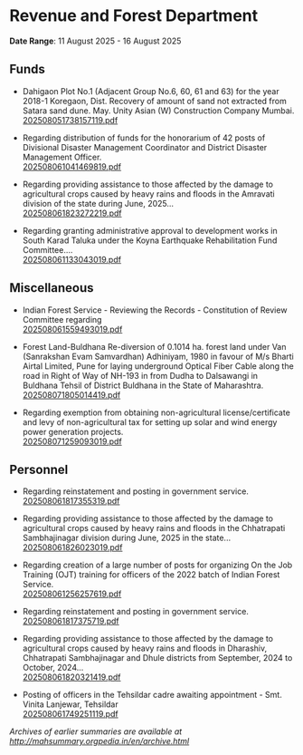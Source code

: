 # Revenue and Forest Department

**Date Range**: 11 August 2025 - 16 August 2025


## Funds
- Dahigaon Plot No.1 (Adjacent Group No.6, 60, 61 and 63) for the year 2018-1 Koregaon, Dist. Recovery of amount of sand not extracted from Satara sand dune. May. Unity Asian (W) Construction Company Mumbai.\
  [202508051738157119.pdf](https://gr.maharashtra.gov.in/Site/Upload/Government%20Resolutions/English/202508051738157119.pdf)

- Regarding distribution of funds for the honorarium of 42 posts of Divisional Disaster Management Coordinator and District Disaster Management Officer.\
  [202508061041469819.pdf](https://gr.maharashtra.gov.in/Site/Upload/Government%20Resolutions/English/202508061041469819.pdf)

- Regarding providing assistance to those affected by the damage to agricultural crops caused by heavy rains and floods in the Amravati division of the state during June, 2025...\
  [202508061823272219.pdf](https://gr.maharashtra.gov.in/Site/Upload/Government%20Resolutions/English/202508061823272219.pdf)

- Regarding granting administrative approval to development works in South Karad Taluka under the Koyna Earthquake Rehabilitation Fund Committee....\
  [202508061133043019.pdf](https://gr.maharashtra.gov.in/Site/Upload/Government%20Resolutions/English/202508061133043019.pdf)

## Miscellaneous
- Indian Forest Service - Reviewing the Records - Constitution of Review Committee regarding\
  [202508061559493019.pdf](https://gr.maharashtra.gov.in/Site/Upload/Government%20Resolutions/English/202508061559493019.pdf)

- Forest Land-Buldhana Re-diversion of 0.1014 ha. forest land under Van (Sanrakshan Evam Samvardhan) Adhiniyam, 1980 in favour of M/s Bharti Airtal Limited, Pune for laying underground Optical Fiber Cable along the road in Right of Way of NH-193 in from Dudha to Dalsawangi in Buldhana Tehsil of District Buldhana in the State of Maharashtra.\
  [202508071805014419.pdf](https://gr.maharashtra.gov.in/Site/Upload/Government%20Resolutions/English/202508071805014419.pdf)

- Regarding exemption from obtaining non-agricultural license/certificate and levy of non-agricultural tax for setting up solar and wind energy power generation projects.\
  [202508071259093019.pdf](https://gr.maharashtra.gov.in/Site/Upload/Government%20Resolutions/English/202508071259093019.pdf)

## Personnel
- Regarding reinstatement and posting in government service.\
  [202508061817355319.pdf](https://gr.maharashtra.gov.in/Site/Upload/Government%20Resolutions/English/202508061817355319.pdf)

- Regarding providing assistance to those affected by the damage to agricultural crops caused by heavy rains and floods in the Chhatrapati Sambhajinagar division during June, 2025 in the state...\
  [202508061826023019.pdf](https://gr.maharashtra.gov.in/Site/Upload/Government%20Resolutions/English/202508061826023019.pdf)

- Regarding creation of a large number of posts for organizing On the Job Training (OJT) training for officers of the 2022 batch of Indian Forest Service.\
  [202508061256257619.pdf](https://gr.maharashtra.gov.in/Site/Upload/Government%20Resolutions/English/202508061256257619.pdf)

- Regarding reinstatement and posting in government service.\
  [202508061817375719.pdf](https://gr.maharashtra.gov.in/Site/Upload/Government%20Resolutions/English/202508061817375719.pdf)

- Regarding providing assistance to those affected by the damage to agricultural crops caused by heavy rains and floods in Dharashiv, Chhatrapati Sambhajinagar and Dhule districts from September, 2024 to October, 2024...\
  [202508061820321419.pdf](https://gr.maharashtra.gov.in/Site/Upload/Government%20Resolutions/English/202508061820321419.pdf)

- Posting of officers in the Tehsildar cadre awaiting appointment - Smt. Vinita Lanjewar, Tehsildar\
  [202508061749251119.pdf](https://gr.maharashtra.gov.in/Site/Upload/Government%20Resolutions/English/202508061749251119.pdf)


*Archives of earlier summaries are available at http://mahsummary.orgpedia.in/en/archive.html*